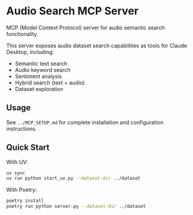 # Audio Search MCP Server

MCP (Model Context Protocol) server for audio semantic search functionality.

This server exposes audio dataset search capabilities as tools for Claude Desktop, including:

- Semantic text search
- Audio keyword search  
- Sentiment analysis
- Hybrid search (text + audio)
- Dataset exploration

## Usage

See `../MCP_SETUP.md` for complete installation and configuration instructions.

## Quick Start

With UV:
```bash
uv sync
uv run python start_uv.py --dataset-dir ../dataset
```

With Poetry:
```bash
poetry install
poetry run python server.py --dataset-dir ../dataset
```